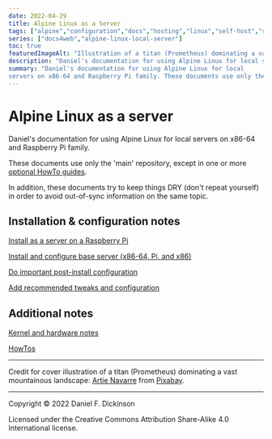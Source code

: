 ```yaml
---
date: 2022-04-29
title: Alpine Linux as a Server
tags: ["alpine","configuration","docs","hosting","linux","self-host","sysadmin-devops","raspberry-pi","sbc"]
series: ["docs4web","alpine-linux-local-server"]
toc: true
featuredImageAlt: "Illustration of a titan (Prometheus) dominating a vast mountainous landscape"
description: "Daniel's documentation for using Alpine Linux for local servers on x86-64 and Raspberry Pi family"
summary: "Daniel's documentation for using Alpine Linux for local 
servers on x86-64 and Raspberry Pi family. These documents use only the 'main' repository, except in one or more [optional HowTo guides](howtos/_index.md)."
---
```


# Alpine Linux as a server

Daniel's documentation for using Alpine Linux for local servers on x86-64 and Raspberry Pi family.

These documents use only the 'main' repository, except in one or more [optional HowTo guides](howtos/_index.md).

In addition, these documents try to keep things DRY (don't repeat yourself) in order to avoid out-of-sync information on the same topic.

## Installation & configuration notes

[Install as a server on a Raspberry Pi](install-on-raspberry-pi/_index.md) 

[Install and configure base server (x86-64, Pi, and x86)](server-install-config/_index.md)

[Do important post-install configuration](important-post-install-configuration/_index.md)

[Add recommended tweaks and configuration](recommended-tweaks-and-configs/_index.md)

## Additional notes

[Kernel and hardware notes](kernel-and-hardware-notes/_index.md)

[HowTos](howtos/_index.md)

----

Credit for cover illustration of a titan (Prometheus) dominating a vast mountainous landscape: [Artie Navarre](https://pixabay.com/users/artie_navarre-66276/?utm_source=link-attribution&utm_medium=referral&utm_campaign=image&utm_content=5451603) from [Pixabay](https://pixabay.com/?utm_source=link-attribution&utm_medium=referral&utm_campaign=image&utm_content=5451603).

--------

Copyright © 2022 Daniel F. Dickinson

Licensed under the Creative Commons Attribution Share-Alike 4.0 International license.

